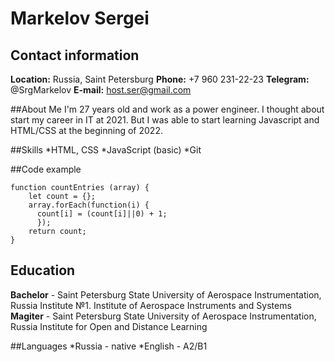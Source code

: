 # Markelov Sergei

## Contact information
**Location:** Russia, Saint Petersburg
**Phone:** +7 960 231-22-23
**Telegram:** @SrgMarkelov
**E-mail:** host.ser@gmail.com

##About Me
I'm 27 years old and work as a power engineer. I thought about start my career in IT at 2021. But I was able to start learning Javascript and HTML/CSS at the beginning of 2022. 

##Skills
*HTML, CSS
*JavaScript (basic)
*Git

##Code example
```
function countEntries (array) {
    let count = {};
    array.forEach(function(i) {
      count[i] = (count[i]||0) + 1;
      });
    return count;
}
```

## Education
**Bachelor** - Saint Petersburg State University of Aerospace Instrumentation, Russia
Institute №1. Institute of Aerospace Instruments and Systems
**Magiter** - Saint Petersburg State University of Aerospace Instrumentation, Russia
Institute for Open and Distance Learning

##Languages
*Russia - native
*English - A2/B1
